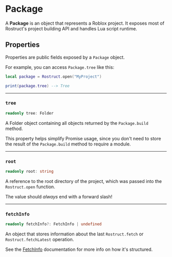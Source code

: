 # Package

A **Package** is an object that represents a Roblox project. It exposes most of Rostruct's project building API and handles Lua script runtime.

## Properties

Properties are public fields exposed by a `Package` object.

For example, you can access `Package.tree` like this:

``` lua
local package = Rostruct.open("MyProject")

print(package.tree) --> Tree
```

---

### `tree` <span class="base-tag read-only-tag"></span>

``` ts
readonly tree: Folder
```

A Folder object containing all objects returned by the `Package.build` method.

This property helps simplify Promise usage, since you don't need to store the result of the `Package.build` method to require a module.

---

### `root` <span class="base-tag read-only-tag"></span>

``` ts
readonly root: string
```

A reference to the root directory of the project, which was passed into the `Rostruct.open` function.

The value should *always* end with a forward slash!

---

### `fetchInfo` <span class="base-tag read-only-tag"></span>

``` ts
readonly fetchInfo?: FetchInfo | undefined
```

An object that stores information about the last `Rostruct.fetch` or `Rostruct.fetchLatest` operation.

See the [FetchInfo](../types.md#fetchinfo) documentation for more info on how it's structured.
